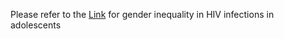 Please refer to the [Link](https://public.tableau.com/app/profile/findyourwally/viz/GenderInequalityinHIVInfectionsinAdolescents_16420368426340/1)
 for gender inequality in HIV infections in adolescents  

